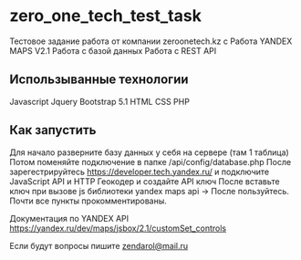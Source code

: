 # zero_one_tech_test_task

Тестовое задание работа от компании zeroonetech.kz с
Работа YANDEX MAPS V2.1
Работа с базой данных
Работа с REST API

## Использыванные технологии
Javascript
Jquery
Bootstrap 5.1
HTML
CSS
PHP

## Как запустить
Для начало разверните базу данных у себя на сервере (там 1 таблица)
Потом поменяйте подключение в папке /api/config/database.php
После зарегестрируйтесь https://developer.tech.yandex.ru/ и подключите JavaScript API и HTTP Геокодер и создайте API ключ
После вставьте ключ при вызове js библиотеки yandex maps api -> <script src="https://api-maps.yandex.ru/2.1/?lang=ru_RU&amp;apikey=ВАШ API КЛЮЧ" type="text/javascript"></script>
После пользуйтесь. Почти все пункты прокомментированы.

Документация по YANDEX API https://yandex.ru/dev/maps/jsbox/2.1/customSet_controls

Если будут вопросы пишите zendarol@mail.ru
